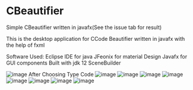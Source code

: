 # CBeautifier
Simple CBeautifier written in javafx(See the issue tab for result)

This is the desktop application for CCode Beautifier written in javafx with the help of fxml 

Software Used:
Eclipse IDE for java
JFeonix for material Design 
Javafx for GUI components
Built with jdk 12
SceneBuilder

![image](https://user-images.githubusercontent.com/45729256/67164017-a970e100-f393-11e9-8980-2d2bbdecdf34.png)
After Choosing Type Code
![image](https://user-images.githubusercontent.com/45729256/67164021-b8f02a00-f393-11e9-9325-0af1b64a86ab.png)
![image](https://user-images.githubusercontent.com/45729256/67164038-d2917180-f393-11e9-8cd1-c067a43f7103.png)
![image](https://user-images.githubusercontent.com/45729256/67164043-da511600-f393-11e9-8743-c347d9608e96.png)
![image](https://user-images.githubusercontent.com/45729256/67164050-e5a44180-f393-11e9-8b90-1e8d3497415c.png)
![image](https://user-images.githubusercontent.com/45729256/67164055-ee951300-f393-11e9-9aac-bf7c5dea219d.png)
![image](https://user-images.githubusercontent.com/45729256/67164061-f654b780-f393-11e9-8900-3e614357d297.png)
![image](https://user-images.githubusercontent.com/45729256/67164066-ffde1f80-f393-11e9-88b5-228134820343.png)
![image](https://user-images.githubusercontent.com/45729256/67164073-0a001e00-f394-11e9-927b-4a2682ddbf70.png)

